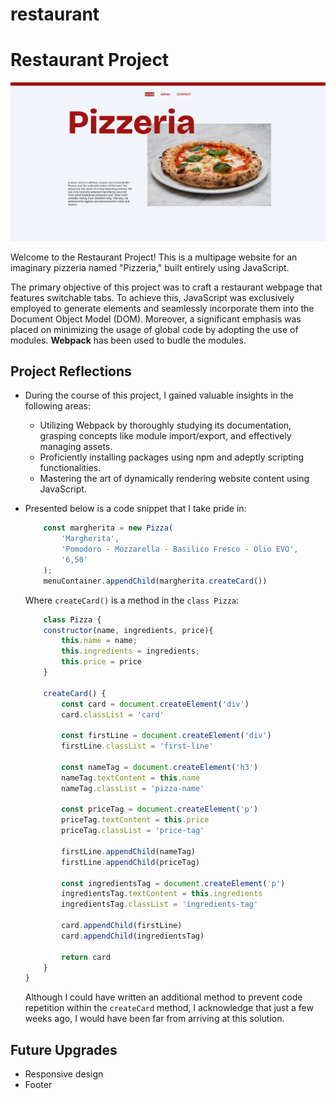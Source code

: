 # restaurant


# Restaurant Project
![screenshot](./screenshot.png)

Welcome to the Restaurant Project! This is a multipage website for an imaginary pizzeria named "Pizzeria," built entirely using JavaScript.

The primary objective of this project was to craft a restaurant webpage that features switchable tabs. To achieve this, JavaScript was exclusively employed to generate elements and seamlessly incorporate them into the Document Object Model (DOM). Moreover, a significant emphasis was placed on minimizing the usage of global code by adopting the use of modules.  **Webpack** has been used to budle the modules.

## Project Reflections

- During the course of this project, I gained valuable insights in the following areas:
    - Utilizing Webpack by thoroughly studying its documentation, grasping concepts like module import/export, and effectively managing assets.
    - Proficiently installing packages using npm and adeptly scripting functionalities.
    - Mastering the art of dynamically rendering website content using JavaScript.

- Presented below is a code snippet that I take pride in:

    ```javascript
        const margherita = new Pizza(
            'Margherita',
            'Pomodoro - Mozzarella - Basilico Fresco - Olio EVO',
            '6,50'
        );
        menuContainer.appendChild(margherita.createCard())
    ```
    Where `createCard()` is a method in the `class Pizza`:
    ```javascript
        class Pizza {
        constructor(name, ingredients, price){
            this.name = name;
            this.ingredients = ingredients;
            this.price = price
        }

        createCard() {
            const card = document.createElement('div')
            card.classList = 'card'

            const firstLine = document.createElement('div')
            firstLine.classList = 'first-line'

            const nameTag = document.createElement('h3')
            nameTag.textContent = this.name
            nameTag.classList = 'pizza-name'
            
            const priceTag = document.createElement('p')
            priceTag.textContent = this.price
            priceTag.classList = 'price-tag'

            firstLine.appendChild(nameTag)
            firstLine.appendChild(priceTag)

            const ingredientsTag = document.createElement('p')
            ingredientsTag.textContent = this.ingredients
            ingredientsTag.classList = 'ingredients-tag'

            card.appendChild(firstLine)
            card.appendChild(ingredientsTag)
            
            return card
        }
    }
    ```
    Although I could have written an additional method to prevent code repetition within the `createCard` method, I acknowledge that just a few weeks ago, I would have been far from arriving at this solution.

## Future Upgrades

- Responsive design
- Footer



